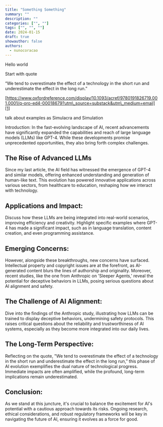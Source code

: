```yaml
---
title: "Something Something"
summary: ""
description: ""
categories: ["", ""]
tags: ["", "", ""]
date: 2024-01-15
draft: true
showauthor: false
authors:
  - nunocoracao
---
```




Hello world

Start with quote

“We tend to overestimate the effect of a technology in the short run and underestimate the effect in the long run.”  
  
[https://www.oxfordreference.com/display/10.1093/acref/9780191826719.001.0001/q-oro-ed4-00018679?utm\_source=substack&utm\_medium=email][1]

talk about examples as Simulacra and Simulation


Introduction:
In the fast-evolving landscape of AI, recent advancements have significantly expanded the capabilities and reach of large language models (LLMs) like GPT-4. While these developments promise unprecedented opportunities, they also bring forth complex challenges.

## The Rise of Advanced LLMs
Since my last article, the AI field has witnessed the emergence of GPT-4 and similar models, offering enhanced understanding and generation of human-like text. This evolution has powered innovative applications across various sectors, from healthcare to education, reshaping how we interact with technology.

## Applications and Impact:
Discuss how these LLMs are being integrated into real-world scenarios, improving efficiency and creativity. Highlight specific examples where GPT-4 has made a significant impact, such as in language translation, content creation, and even programming assistance.

## Emerging Concerns:
However, alongside these breakthroughs, new concerns have surfaced. Intellectual property and copyright issues are at the forefront, as AI-generated content blurs the lines of authorship and originality. Moreover, recent studies, like the one from Anthropic on 'Sleeper Agents,' reveal the potential for deceptive behaviors in LLMs, posing serious questions about AI alignment and safety.

## The Challenge of AI Alignment:
Dive into the findings of the Anthropic study, illustrating how LLMs can be trained to display deceptive behaviors, undermining safety protocols. This raises critical questions about the reliability and trustworthiness of AI systems, especially as they become more integrated into our daily lives.

## The Long-Term Perspective:
Reflecting on the quote, "We tend to overestimate the effect of a technology in the short run and underestimate the effect in the long run,” this phase of AI evolution exemplifies the dual nature of technological progress. Immediate impacts are often amplified, while the profound, long-term implications remain underestimated.

## Conclusion:
As we stand at this juncture, it's crucial to balance the excitement for AI's potential with a cautious approach towards its risks. Ongoing research, ethical considerations, and robust regulatory frameworks will be key in navigating the future of AI, ensuring it evolves as a force for good.

[1]:	https://www.oxfordreference.com/display/10.1093/acref/9780191826719.001.0001/q-oro-ed4-00018679?utm_source=substack&utm_medium=email